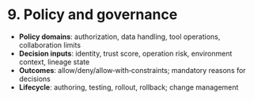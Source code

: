 # 9. Policy and governance
- **Policy domains**: authorization, data handling, tool operations, collaboration limits
- **Decision inputs**: identity, trust score, operation risk, environment context, lineage state
- **Outcomes**: allow/deny/allow‑with‑constraints; mandatory reasons for decisions
- **Lifecycle**: authoring, testing, rollout, rollback; change management

